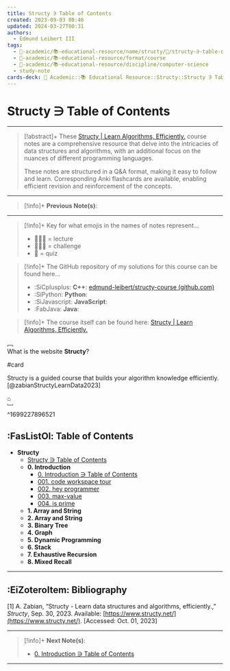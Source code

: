 ```yaml
---
title: Structy ∋ Table of Contents
created: 2023-09-03 08:46
updated: 2024-03-27T00:31
authors:
  - Edmund Leibert III
tags:
  - 🔴-academic/📚-educational-resource/name/structy/🔖/structy-∋-table-of-contents
  - 🔴-academic/📚-educational-resource/format/course
  - 🔴-academic/📚-educational-resource/discipline/computer-science
  - study-note
cards-deck: 🔴 Academic::📚 Educational Resource::Structy::Structy ∋ Table of Contents
---
```


# Structy ∋ Table of Contents 

---

> [!abstract]+ 
> These [Structy | Learn Algorithms, Efficiently.](https://www.structy.net/) course notes are a comprehensive resource that delve into the intricacies of data structures and algorithms, with an additional focus on the nuances of different programming languages. 
> 
> These notes are structured in a Q&A format, making it easy to follow and learn. Corresponding Anki flashcards are available, enabling efficient revision and reinforcement of the concepts.

---

> [!info]+ 
> **Previous Note(s)**:
> 

---

> [!info]+ 
> Key for what emojis in the names of notes represent…
> - 👨🏻‍🏫 = lecture
> - 👨🏽‍💻 = challenge
> - 📝 = quiz

> [!info]+ 
> The GitHub repository of my solutions for this course can be found here…
> - :SiCplusplus: **C++**: [edmund-leibert/structy-course (github.com)](https://github.com/edmund-leibert/structy-course)
> - :SiPython: **Python**:
> - :SiJavascript: **JavaScript**:
> - :FabJava: **Java**:

> [!info]+ 
> The course itself can be found here: [Structy | Learn Algorithms, Efficiently.](https://www.structy.net/)

﹇<br>
What is the website **Structy**?

#card

Structy is a guided course that builds your algorithm knowledge efficiently. [@zabianStructyLearnData2023]

⌂
<br>﹈<br>^1699227896521

## :FasListOl: Table of Contents

- **Structy**
	- [Structy ∋ Table of Contents](the-vault/src/🔴%20Academic/📚%20Educational%20resource/Structy/Structy%20∋%20Table%20of%20Contents.md)
	- **0. Introduction**
		- [0. Introduction ∋ Table of Contents](the-vault/src/🔴%20Academic/📚%20Educational%20resource/Structy/0.%20Introduction/0.%20Introduction%20∋%20Table%20of%20Contents.md)
		- [001. code workspace tour](the-vault/src/🔴%20Academic/📚%20Educational%20resource/Structy/0.%20Introduction/001.%20code%20workspace%20tour.md)
		- [002. hey programmer](the-vault/src/🔴%20Academic/📚%20Educational%20resource/Structy/0.%20Introduction/002.%20hey%20programmer.md)
		- [003. max-value](the-vault/src/🔴%20Academic/📚%20Educational%20resource/Structy/0.%20Introduction/003.%20max-value.md)
		- [004. is prime](the-vault/src/🔴%20Academic/📚%20Educational%20resource/Structy/0.%20Introduction/004.%20is%20prime.md)
	- **1. Array and String**
	- **2. Array and String**
	- **3. Binary Tree**
	- **4. Graph**
	- **5. Dynamic Programming**
	- **6. Stack**
	- **7. Exhaustive Recursion**
	- **8. Mixed Recall**

---

## :EiZoteroItem: Bibliography

\[1\]
A. Zabian, “Structy - Learn data structures and algorithms, efficiently.,” _Structy_, Sep. 30, 2023. Available: [https://www.structy.net/](https://www.structy.net/). [Accessed: Oct. 01, 2023]

---

> [!info]+
> **Next Note(s)**:
> - [0. Introduction ∋ Table of Contents](the-vault/src/🔴%20Academic/📚%20Educational%20resource/Structy/0.%20Introduction/0.%20Introduction%20∋%20Table%20of%20Contents.md)

---



